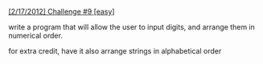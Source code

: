 [[2/17/2012] Challenge #9 [easy]](http://www.reddit.com/r/dailyprogrammer/comments/pu1rf/2172012_challenge_9_easy/)

write a program that will allow the user to input digits, and arrange them in numerical order.

for extra credit, have it also arrange strings in alphabetical order
